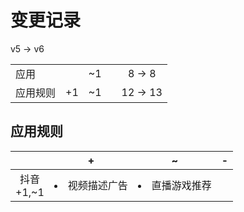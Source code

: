 # 变更记录

v5 -> v6

||||||
|-|:-:|:-:|:-:|:-:|
|应用||~1||8 -> 8|
|应用规则|+1|~1||12 -> 13|

## 应用规则

||+|~|-|
|:-:|-|-|-|
|抖音<br>+1,~1|<li>视频描述广告|<li>直播游戏推荐||
